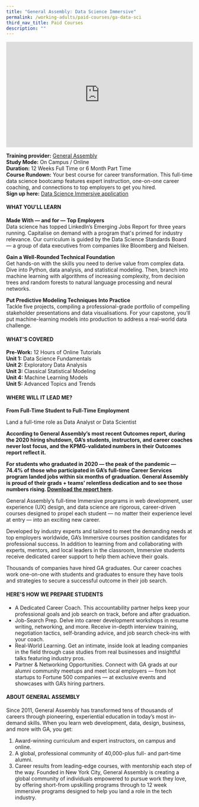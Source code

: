 ```yaml
---
title: "General Assembly: Data Science Immersive"
permalink: /working-adults/paid-courses/ga-data-sci
third_nav_title: Paid Courses
description: ""
---
```

<div style="max-width: 1280px">
    <div
        style="
            height: 0;
            overflow: hidden;
            position: relative;
            padding-bottom: 56.25%;
        "
    >
        <iframe
            src="https://www.youtube.com/embed/60ppnDlFgtw"
            height="720"
            width="1280"
            frameborder="0"
            title="YouTube video player"
            allow="accelerometer; autoplay; clipboard-write; encrypted-media; gyroscope; picture-in-picture"
            style="
                top: 0;
                left: 0;
                right: 0;
                bottom: 0;
                height: 100%;
                border: none;
                max-width: 100%;
                position: absolute;
            "
        ></iframe>
    </div>
</div>

**Training provider:** [General Assembly](https://generalassemb.ly/)  
**Study Mode:** On Campus / Online  
**Duration:** 12 Weeks Full Time or 6 Month Part Time  
**Course Rundown:**
Your best course for career transformation. This full-time data science bootcamp features expert instruction, one-on-one career coaching, and connections to top employers to get you hired.  
**Sign up here:** [Data Science Immersive application](https://generalassemb.ly/education/data-science-immersive/singapore) 

#### **WHAT YOU'LL LEARN**

**Made With — and for — Top Employers**  
Data science has topped LinkedIn’s Emerging Jobs Report for three years running. Capitalise on demand with a program that's primed for industry relevance. Our curriculum is guided by the Data Science Standards Board — a group of data executives from companies like Bloomberg and Nielsen.

**Gain a Well-Rounded Technical Foundation**  
Get hands-on with the skills you need to derive value from complex data. Dive into Python, data analysis, and statistical modeling. Then, branch into machine learning with algorithms of increasing complexity, from decision trees and random forests to natural language processing and neural networks.

**Put Predictive Modeling Techniques Into Practice**  
Tackle five projects, compiling a professional-grade portfolio of compelling stakeholder presentations and data visualisations. For your capstone, you’ll put machine-learning models into production to address a real-world data challenge.
 
#### **WHAT’S COVERED**  

**Pre-Work:** 12 Hours of Online Tutorials  
**Unit 1:** Data Science Fundamentals  
**Unit 2:** Exploratory Data Analysis  
**Unit 3:** Classical Statistical Modeling  
**Unit 4:** Machine Learning Models  
**Unit 5:** Advanced Topics and Trends  

#### **WHERE WILL IT LEAD ME?**    

**From Full-Time Student to Full-Time Employment**  

Land a full-time role as Data Analyst or Data Scientist  

**According to General Assembly’s most recent Outcomes report, during the 2020 hiring shutdown, GA’s students, instructors, and career coaches never lost focus, and the KPMG-validated numbers in their Outcomes report reflect it.** 

**For students who graduated in 2020 — the peak of the pandemic — 74.4% of those who participated in GA’s full-time Career Services program landed jobs within six months of graduation. General Assembly is proud of their grads + teams’ relentless dedication and to see those numbers rising. [Download the report here](https://ga-public-downloads.s3.amazonaws.com/General-Assembly-Outcomes-Report-Latest.pdf).**

General Assembly’s full-time Immersive programs in web development, user experience (UX) design, and data science are rigorous, career-driven courses designed to propel each student — no matter their experience level at entry — into an exciting new career.  

Developed by industry experts and tailored to meet the demanding needs at top employers worldwide, GA’s Immersive courses position candidates for professional success. In addition to learning from and collaborating with experts, mentors, and local leaders in the classroom, Immersive students receive dedicated career support to help them achieve their goals.  
 
Thousands of companies have hired GA graduates. Our career coaches work one-on-one with students and graduates to ensure they have tools and strategies to secure a successful outcome in their job search.

#### **HERE'S HOW WE PREPARE STUDENTS**  

* A Dedicated Career Coach. This accountability partner helps keep your professional goals and job search on track, before and after graduation.
* Job-Search Prep. Delve into career development workshops in resume writing, networking, and more. Receive in-depth interview training, negotiation tactics, self-branding advice, and job search check-ins with your coach.
* Real-World Learning. Get an intimate, inside look at leading companies in the field through case studies from real businesses and insightful talks featuring industry pros.
* Partner & Networking Opportunities. Connect with GA grads at our alumni community meetups and meet local employers — from hot startups to Fortune 500 companies — at exclusive events and showcases with GA’s hiring partners.

#### **ABOUT GENERAL ASSEMBLY**  

Since 2011, General Assembly has transformed tens of thousands of careers through pioneering, experiential education in today’s most in-demand skills. When you learn web development, data, design, business, and more with GA, you get:
1. Award-winning curriculum and expert instructors, on campus and online.
2. A global, professional community of 40,000-plus full- and part-time alumni.
3. Career results from leading-edge courses, with mentorship each step of the way.
Founded in New York City, General Assembly is creating a global community of individuals empowered to pursue work they love, by offering short-from upskilling programs through to 12 week immersive programs designed to help you land a role in the tech industry.
